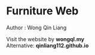 # Furniture Web

Author : Wong Qin Liang

Visit the website by <b>wongql.my</b></br>
Alternative: <b>qinliang112.github.io</b>
